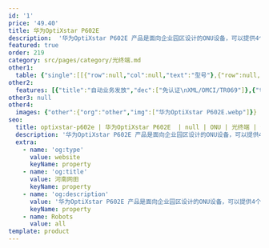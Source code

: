 ```yaml
---
id: '1'
price: '49.40'
title: 华为OptiXstar P602E
description:  '华为OptiXstar P602E 产品是面向企业园区设计的ONU设备，可以提供4个GE接口，为用户提供高速宽带、企业专线，视频监控等多种业务。'
featured: true
order: 219
category: src/pages/category/光终端.md
other1: 
  table: {"single":[[{"row":null,"col":null,"text":"型号"},{"row":null,"col":null,"text":"华为OptiXstar P602E"}],[{"row":null,"col":null,"text":"尺寸（宽×深×高）"},{"row":null,"col":null,"text":"160mm x 110mm x 30mm（不含脚垫）"}],[{"row":null,"col":null,"text":"重量（不含适配器）"},{"row":null,"col":null,"text":"<1.5kg"}],[{"row":null,"col":null,"text":"工作环境温度"},{"row":null,"col":null,"text":"-40°C ~ +55°C"}],[{"row":null,"col":null,"text":"工作环境湿度"},{"row":null,"col":null,"text":"5% RH ～ 95% RH，非凝结"}],[{"row":null,"col":null,"text":"电源适配器额定输入范围"},{"row":null,"col":null,"text":"100 ～ 240 V AC，50/60 Hz"}],[{"row":null,"col":null,"text":"整机供电"},{"row":null,"col":null,"text":"12 V, 1 A"}],[{"row":null,"col":null,"text":"网络侧接口"},{"row":null,"col":null,"text":"GPON"}],[{"row":null,"col":null,"text":"用户侧接口"},{"row":null,"col":null,"text":"4*GE"}],[{"row":null,"col":null,"text":"静态功耗"},{"row":null,"col":null,"text":"待定"}],[{"row":null,"col":null,"text":"最大功耗"},{"row":null,"col":null,"text":"12W"}],[{"row":null,"col":null,"text":"防雷规格"},{"row":null,"col":null,"text":"·GE：共模6kV，差模1.5kV\n·AC电源：共模6kV，差模6kV"}],[{"row":null,"col":null,"text":"安装方式"},{"row":null,"col":null,"text":"室外网络箱安装，室内桌面平放、挂墙或网络箱中安装。"}],[{"row":null,"col":null,"text":"PON接口"},{"row":null,"col":null,"text":"• 接口类型：SC/UPC\n• 遵循标准ITU-T G.984.2， Class B+\n• 接收灵敏度：-27dBm；\n• 过载光功率：-8dBm；\n• 传输速率：下行速率2.488Gbit/s，上行速率1.244Gbit/s\n• Type B单归属\n• Type B双归属（二层转发模式下支持）\n"}],[{"row":null,"col":null,"text":"GE接口"},{"row":null,"col":null,"text":"• 接口类型：RJ-45\n• 10/100/1000 Mbit/s接口速率自适应\n• MDI/MDIX自动配置\n• MAC地址学习数配置\n• 基于以太端口的VLAN透传、过滤\n"}]]}
other2:
  features: [{"title":"自动业务发放","dec":["免认证\nXML/OMCI/TR069"]},{"title":"智能运维","dec":["XML/Web UI\n流氓ONT检测和自律\n环网检测/PPPoE仿真/DHCP仿真"]},{"title":"防雷","dec":["GE：共模6kV，差模1.5kV\nAC电源：共模6kV，差模6kV"]}]
other3: null
other4:
  images: {"other":{"org":"other","img":["华为OptiXstar P602E.webp"]}}
seo:
  title: optixstar-p602e | 华为OptiXstar P602E  | null | ONU | 光终端 | 企业光网络
  description: '华为OptiXstar P602E 产品是面向企业园区设计的ONU设备，可以提供4个GE接口，为用户提供高速宽带、企业专线，视频监控等多种业务。'
  extra:
    - name: 'og:type'
      value: website
      keyName: property
    - name: 'og:title'
      value: 河南网田
      keyName: property
    - name: 'og:description'
      value: '华为OptiXstar P602E 产品是面向企业园区设计的ONU设备，可以提供4个GE接口，为用户提供高速宽带、企业专线，视频监控等多种业务。'
      keyName: property
    - name: Robots
      value: all
template: product
---
```

